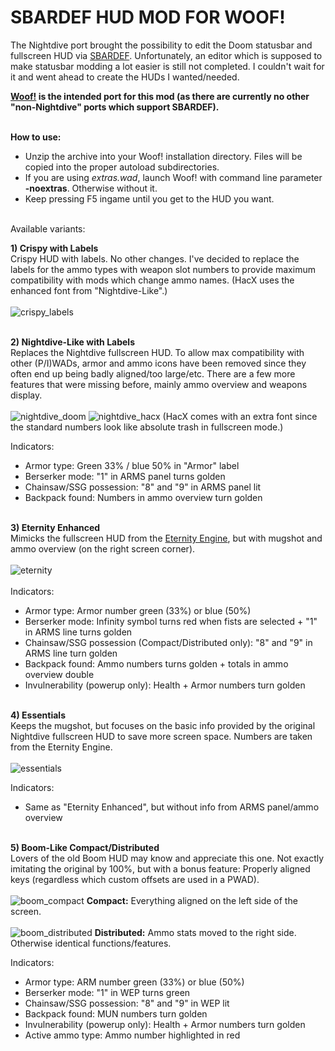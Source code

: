 # SBARDEF HUD MOD FOR WOOF!

The Nightdive port brought the possibility to edit the Doom statusbar and fullscreen HUD via <a href="https://doomwiki.org/wiki/SBARDEF" target= "_blank">SBARDEF</a>. Unfortunately, an editor which is supposed to make statusbar modding a lot easier is still not completed. I couldn't wait for it and went ahead to create the HUDs I wanted/needed.

**<a href="https://github.com/fabiangreffrath/woof" target= "_blank">Woof!</a> is the intended port for this mod (as there are currently no other "non-Nightdive" ports which support SBARDEF).**<br><br>

**How to use:**
- Unzip the archive into your Woof! installation directory. Files will be copied into the proper autoload subdirectories.<br>
- If you are using *extras.wad*, launch Woof! with command line parameter **-noextras**. Otherwise without it.<br>
- Keep pressing F5 ingame until you get to the HUD you want.<br><br>

Available variants:

**1) Crispy with Labels**<br>
Crispy HUD with labels. No other changes. I've de﻿cided to replace the labels for the ammo types with weapon slot numbers to provide maximum compatibility with mods which change ammo names. (HacX uses the enhanced font from "Nightdive-Like"﻿.)<br><br>
   ![crispy_labels](https://github.com/user-attachments/assets/c01b9a38-588c-41c3-baa9-753b5ca9ece2)<br><br>

**2) Nightdive-Like with Labels**<br>
Replaces the Nightdive fullscreen HUD. To allow max compatibility with other (P/I)WADs, armor and ammo icons have been removed since they often end up being badly aligned/too large/etc. There are a few more features that were missing before, mainly ammo overview and weapons display.<br><br>
   ![nightdive_doom](https://github.com/user-attachments/assets/afdae6b6-5975-42b1-a227-3ab43c0dc97e)
   ![nightdive_hacx](https://github.com/user-attachments/assets/48d0051f-e319-4595-a585-1c032b00fec2)
   (HacX comes with an extra font since the standard numbers look like absolute trash in fullscreen mode.)
   
   Indicators:
   - Armor type: Green 33% / blue 50% in "Armor" label
   - Berserker mode: "1" in ARMS panel turns golden
   - Chainsaw/SSG possession: "8" and "9" in ARMS panel lit
   - Backpack found: Numbers in ammo overview turn golden<br><br>

**3) ﻿Eternity Enhanced**<br>
Mimicks the fullscreen HUD from the <a href="https://github.com/team-eternity/eternity" target= "_blank">Eternity Engine</a>, but with mugshot and ammo overview (on the right screen corner).<br><br>
![eternity](https://github.com/user-attachments/assets/1419eae8-9954-4af3-b13b-c008575117e9)<br><br>
   Indicators:
   - Armor type: Armor number green (33%) or blue (50%)
   - Berserker mode: Infinity symbol turns﻿ red when fists are selected + "1" in ARMS line turns golden
   - Chainsaw/SSG possession (Compact/Distributed only): "8" and "9" in ARMS line turn golden
   - Backpack found: Ammo numbers turns golden + totals in ammo overview double
   - Invulnerability (powerup only): Health + Armor numbers turn golden<br><br>

**4) ﻿Essentials**<br>
K﻿eeps the mugshot, but focuses on the basic info provided by the original Nightdive fullscreen HUD to save more screen space. Numbers are taken from the Eternity Engine.<br><br>
   ![essentials](https://github.com/user-attachments/assets/347b7d76-978b-463e-b397-50ebeac7ba20)
   
   Indicators:
   - Same as "Eternity Enhanced", but without info from ARMS panel/ammo overview<br><br>

**5) Boom-Like Compact/Distributed**<br>
Lovers of the old Boom HUD may know and appreciate this one. Not exactly imitating the original by 100%, but with a bonus feature: Properly aligned keys (regardless which custom offsets are used in a PWAD).<br><br>
   ![boom_compact](https://github.com/user-attachments/assets/50924c5e-878a-4646-ba29-ec36ff16349f)
   **Compact:** Everything aligned on the left side of the screen.<br><br>
   ![boom_distributed](https://github.com/user-attachments/assets/0901317c-39f3-4c44-9a49-657049b68160)
   **Distributed:** Ammo stats moved to the right side. Otherwise identica﻿l functions/features.
   
   Indicators:
   - Armor type: ARM number green (33%) or blue (50%)
   - Berserker mode: "1" in WEP turns green
   - Chainsaw/SSG possession: "8" and "9" in WEP lit
   - Backpack found: MUN numbers turn golden
   - Invulnerability (powerup only): Health + Armor numbers turn golden
   - Active ammo type: Ammo number highlighted in red
